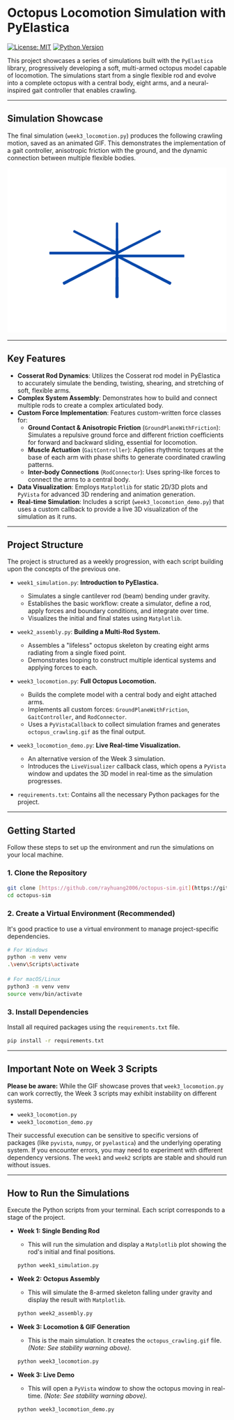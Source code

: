 
# Octopus Locomotion Simulation with PyElastica

[![License: MIT](https://img.shields.io/badge/License-MIT-yellow.svg)](https://opensource.org/licenses/MIT)
[![Python Version](https://img.shields.io/badge/python-3.8%2B-blue.svg)](https://www.python.org/downloads/)

This project showcases a series of simulations built with the `PyElastica` library, progressively developing a soft, multi-armed octopus model capable of locomotion. The simulations start from a single flexible rod and evolve into a complete octopus with a central body, eight arms, and a neural-inspired gait controller that enables crawling.

---

## Simulation Showcase

The final simulation (`week3_locomotion.py`) produces the following crawling motion, saved as an animated GIF. This demonstrates the implementation of a gait controller, anisotropic friction with the ground, and the dynamic connection between multiple flexible bodies.

![Octopus Crawling Simulation](https://github.com/rayhuang2006/octopus-sim/blob/main/octopus_crawling.gif?raw=true)

---

## Key Features

* **Cosserat Rod Dynamics**: Utilizes the Cosserat rod model in PyElastica to accurately simulate the bending, twisting, shearing, and stretching of soft, flexible arms.
* **Complex System Assembly**: Demonstrates how to build and connect multiple rods to create a complex articulated body.
* **Custom Force Implementation**: Features custom-written force classes for:
    * **Ground Contact & Anisotropic Friction** (`GroundPlaneWithFriction`): Simulates a repulsive ground force and different friction coefficients for forward and backward sliding, essential for locomotion.
    * **Muscle Actuation** (`GaitController`): Applies rhythmic torques at the base of each arm with phase shifts to generate coordinated crawling patterns.
    * **Inter-body Connections** (`RodConnector`): Uses spring-like forces to connect the arms to a central body.
* **Data Visualization**: Employs `Matplotlib` for static 2D/3D plots and `PyVista` for advanced 3D rendering and animation generation.
* **Real-time Simulation**: Includes a script (`week3_locomotion_demo.py`) that uses a custom callback to provide a live 3D visualization of the simulation as it runs.

---

## Project Structure

The project is structured as a weekly progression, with each script building upon the concepts of the previous one.

* `week1_simulation.py`: **Introduction to PyElastica.**
    * Simulates a single cantilever rod (beam) bending under gravity.
    * Establishes the basic workflow: create a simulator, define a rod, apply forces and boundary conditions, and integrate over time.
    * Visualizes the initial and final states using `Matplotlib`.

* `week2_assembly.py`: **Building a Multi-Rod System.**
    * Assembles a "lifeless" octopus skeleton by creating eight arms radiating from a single fixed point.
    * Demonstrates looping to construct multiple identical systems and applying forces to each.

* `week3_locomotion.py`: **Full Octopus Locomotion.**
    * Builds the complete model with a central body and eight attached arms.
    * Implements all custom forces: `GroundPlaneWithFriction`, `GaitController`, and `RodConnector`.
    * Uses a `PyVistaCallback` to collect simulation frames and generates `octopus_crawling.gif` as the final output.

* `week3_locomotion_demo.py`: **Live Real-time Visualization.**
    * An alternative version of the Week 3 simulation.
    * Introduces the `LiveVisualizer` callback class, which opens a `PyVista` window and updates the 3D model in real-time as the simulation progresses.

* `requirements.txt`: Contains all the necessary Python packages for the project.

---

## Getting Started

Follow these steps to set up the environment and run the simulations on your local machine.

### 1. Clone the Repository

```bash
git clone [https://github.com/rayhuang2006/octopus-sim.git](https://github.com/rayhuang2006/octopus-sim.git)
cd octopus-sim
````

### 2\. Create a Virtual Environment (Recommended)

It's good practice to use a virtual environment to manage project-specific dependencies.

```bash
# For Windows
python -m venv venv
.\venv\Scripts\activate

# For macOS/Linux
python3 -m venv venv
source venv/bin/activate
```

### 3\. Install Dependencies

Install all required packages using the `requirements.txt` file.

```bash
pip install -r requirements.txt
```

-----

## Important Note on Week 3 Scripts

**Please be aware:** While the GIF showcase proves that `week3_locomotion.py` can work correctly, the Week 3 scripts may exhibit instability on different systems.

  * `week3_locomotion.py`
  * `week3_locomotion_demo.py`

Their successful execution can be sensitive to specific versions of packages (like `pyvista`, `numpy`, or `pyelastica`) and the underlying operating system. If you encounter errors, you may need to experiment with different dependency versions. The `week1` and `week2` scripts are stable and should run without issues.

-----

## How to Run the Simulations

Execute the Python scripts from your terminal. Each script corresponds to a stage of the project.

  * **Week 1: Single Bending Rod**

      * This will run the simulation and display a `Matplotlib` plot showing the rod's initial and final positions.

    <!-- end list -->

    ```bash
    python week1_simulation.py
    ```

  * **Week 2: Octopus Assembly**

      * This will simulate the 8-armed skeleton falling under gravity and display the result with `Matplotlib`.

    <!-- end list -->

    ```bash
    python week2_assembly.py
    ```

  * **Week 3: Locomotion & GIF Generation**

      * This is the main simulation. It creates the `octopus_crawling.gif` file. *(Note: See stability warning above).*

    <!-- end list -->

    ```bash
    python week3_locomotion.py
    ```

  * **Week 3: Live Demo**

      * This will open a `PyVista` window to show the octopus moving in real-time. *(Note: See stability warning above).*

    <!-- end list -->

    ```bash
    python week3_locomotion_demo.py
    ```

